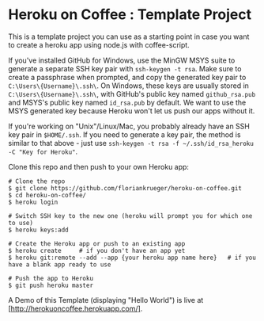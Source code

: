 # Heroku on Coffee : Template Project

This is a template project you can use as a starting point in case you want to create a heroku app using node.js with coffee-script.

If you've installed GitHub for Windows, use the MinGW MSYS suite to generate a separate SSH key pair with `ssh-keygen -t rsa`. Make sure to create a passphrase when prompted, and copy the generated key pair to `C:\Users\{Username}\.ssh\`. On Windows, these keys are usually stored in `C:\Users\{Username}\.ssh\`, with GitHub's public key named `github_rsa.pub` and MSYS's public key named `id_rsa.pub` by default. We want to use the MSYS generated key because Heroku won't let us push our apps without it.

If you're working on "Unix"/Linux/Mac, you probably already have an SSH key pair in `$HOME/.ssh`. If you need to generate a key pair, the method is similar to that above - just use `ssh-keygen -t rsa -f ~/.ssh/id_rsa_heroku -C "Key for Heroku"`.

Clone this repo and then push to your own Heroku app:

    # Clone the repo
    $ git clone https://github.com/floriankrueger/heroku-on-coffee.git
    $ cd heroku-on-coffee/
    $ heroku login
    
    # Switch SSH key to the new one (heroku will prompt you for which one to use)
    $ heroku keys:add
    
    # Create the Heroku app or push to an existing app
    $ heroku create     # if you don't have an app yet
    $ heroku git:remote --add --app {your heroku app name here}   # if you have a blank app ready to use
    
    # Push the app to Heroku
    $ git push heroku master

A Demo of this Template (displaying "Hello World") is live at [http://herokuoncoffee.herokuapp.com/].

